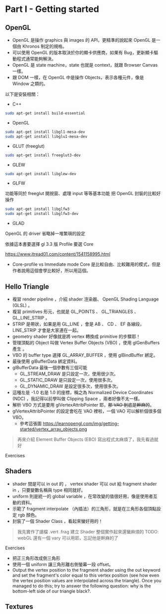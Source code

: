 # Part I - Getting started

## OpenGL

- OpenGL 是操作 graphics 與 images 的 API，更精準的說起來 OpenGL 是一個由 Khronos 制定的規格。
- 可以使用 OpenGL 的版本取決於你的顯卡供應商，如果有 Bug，更新顯卡驅動程式通常能夠解決。
- OpenGL 是 state machine，state 也就是 context，就跟 Browser Canvas 一樣。
- 跟 DOM 一樣，在 OpenGL 中是操作 Objects，表示各種元件，像是 Window 之類的。

以下是安裝相關：

- C++

```bash
sudo apt-get install build-essential
```

- OpenGL

```bash
sudo apt-get install libgl1-mesa-dev
sudo apt-get install libglu1-mesa-dev
```

- GLUT (freeglut)

```bash
sudo apt-get install freeglut3-dev
```

- GLEW

```bash
sudo apt-get install libglew-dev
```

- GLFW

功能等同於 freeglut
開視窗、處理 input 等等基本功能
把 OpenGL 封裝的比較好操作

```bash
sudo apt-get install libglfw3
sudo apt-get install libglfw3-dev
```

- GLAD

OpenGL 的 driver
省略掉一堆繁瑣的設定

依據這本書要選擇 gl 3.3 版
Profile 要選 Core

<https://www.itread01.com/content/1541158995.html>

- Core-profile vs Immediate mode
  Core 是比較自由、比較難用的模式，但是作者說用這個會學比較好，所以用這個。

## Hello Triangle

- 複習 render pipeline ，介紹 shader 渲染器、 OpenGL Shading Language (GLSL) 。
- 複習 primitives 形元，也就是 GL_POINTS 、 GL_TRIANGLES 、 GL_LINE_STRIP 。
- STRIP 是帶狀，如果是用 GL_LINE ，會是 AB 、 CD 、 EF 各線段， LINE_STRIP 才會是大家連在一起。
- geometry shader 好像就是將 vertex 轉換成 primitive 的步驟耶！
- 管理頂點的 Object 叫做 Vertex Buffer Objects (VBO) ，使用 glGenBuffers 產生 。
- VBO 的 buffer type 選擇 GL_ARRAY_BUFFER ，使用 glBindBuffer 綁定。
- 最後使用 glBufferData 綁定資料。
- glBufferData 最後一個參數有三個可能
  - GL_STREAM_DRAW  是只設定一次，使用很少次。
  - GL_STATIC_DRAW 是只設定一次，使用很多次。
  - GL_DYNAMIC_DRAW  是設定很多次，使用很多次。
- 這種左是 -1.0 右是 1.0 的座標，稱之為 Normalized Device Coordinates (NDC) ，我記得以前學叫做 Clipping Space ，兩者好像不太一樣。
- 解析 VBO 方式是要用 glVertexAttribPointer 耶，~~那 VAO 到底是幹麻的~~。
- glVertexAttribPointer 的設定會吃在 VAO 裡啦，一個 VAO 可以解析個很多個 VBO。
  - 參考這張圖 <https://learnopengl.com/img/getting-started/vertex_array_objects.png>

> 再來介紹 Element Buffer Objects (EBO)
> 寫出程式太麻煩了，我先看過就好

Exercises

## Shaders

- shader 間是可以 in out 的 ， vertex shader 可以 out 給 fragment shader in ，只要變數名稱與 type 相同就好。
- uniform 則是統一的 global variable ，在常改變的值很好用，像是使用者互動的資料。
- 示範了 fragment interpolate （內插法）的三角形，就是在三角形各個頂點設定 rgb 顏色。
- 封裝了一個 Shader Class ，看起來蠻好用的！

> 我先實作了讀檔 .vert .frag 建立 Shader
> 整個實作起來還蠻麻煩的
> TODO: webGL 還有一個 vary 可以用耶，忘記他是幹麻的了

Exercises

- 把正三角形改成倒三角形
- 使用一個 uniform 讓三角形離右側螢幕一段 offset。
- Output the vertex position to the fragment shader using the out keyword and set the fragment's color equal to this vertex position (see how even the vertex position values are interpolated across the triangle). Once you managed to do this; try to answer the following question: why is the bottom-left side of our triangle black?.

## Textures
